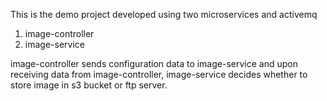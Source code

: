 This is the demo project developed using two microservices and activemq <br/>
 1. image-controller  <br/> 
 2. image-service     <br/>

image-controller sends configuration data to image-service and upon receiving data from image-controller, image-service decides whether to store image in s3 bucket or
ftp server.
